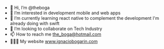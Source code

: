 - 👋 Hi, I’m @theboga
- 👀 I’m interested in development mobile and web apps 
- 🌱 I’m currently learning react native to complement the development I'm already doing with swift
- 💞️ I’m looking to collaborate on Tech Industry
- 📫 How to reach me the_boga@hotmail.com
- 👨🏾‍💻 My website  www.ignaciobogarin.com

<!---
theboga/theboga is a ✨ special ✨ repository because its `README.md` (this file) appears on your GitHub profile.
You can click the Preview link to take a look at your changes.
--->
